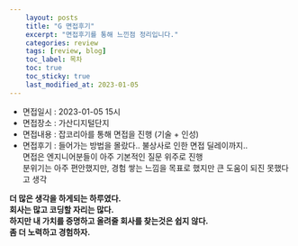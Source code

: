 ```yaml
---
    layout: posts
    title: "G 면접후기"
    excerpt: "면접후기를 통해 느낀점 정리입니다."
    categories: review
    tags: [review, blog]
    toc_label: 목차
    toc: true
    toc_sticky: true
    last_modified_at: 2023-01-05
---
```


- 면접일시 : 2023-01-05 15시  
- 면접장소 : 가산디지털단지  
- 면접내용 : 잡코리아를 통해 면접을 진행 (기술 + 인성)  
- 면접후기 : 들어가는 방법을 몰랐다.. 불상사로 인한 면접 딜레이까지..    
면접은 엔지니어분들이 아주 기본적인 질문 위주로 진행  
분위기는 아주 편안했지만, 경험 쌓는 느낌을 목표로 했지만 큰 도움이 되진 못했다고 생각  

**더 많은 생각을 하게되는 하루였다.  
회사는 많고 코딩할 자리는 많다.  
하지만 내 가치를 증명하고 올려줄 회사를 찾는것은 쉽지 않다.  
좀 더 노력하고 경험하자.**